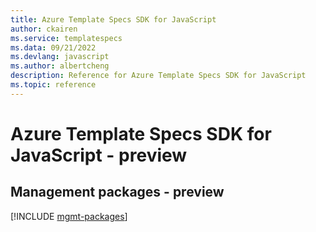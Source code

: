 ```yaml
---
title: Azure Template Specs SDK for JavaScript
author: ckairen
ms.service: templatespecs
ms.data: 09/21/2022
ms.devlang: javascript
ms.author: albertcheng
description: Reference for Azure Template Specs SDK for JavaScript
ms.topic: reference
---
```

# Azure Template Specs SDK for JavaScript - preview

## Management packages - preview
[!INCLUDE [mgmt-packages](template-specs-mgmt-index.md)]